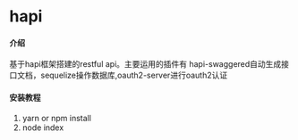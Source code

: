# hapi

#### 介绍
基于hapi框架搭建的restful api。主要运用的插件有 hapi-swaggered自动生成接口文档，sequelize操作数据库,oauth2-server进行oauth2认证

#### 安装教程

1.  yarn or npm install
2.  node index